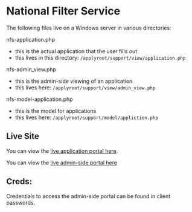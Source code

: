 National Filter Service
=======================

The following files live on a Windows server in various directories:

nfs-application.php

- this is the actual application that the user fills out
- this lives in this directory: `/applyroot/support/view/application.php`

nfs-admin_view.php

- this is the admin-side viewing of an application
- this lives here: `/applyroot/support/view/admin_view.php`

nfs-model-application.php

- this is the model for applications
- this lives here: `/applyroot/support/model/appliction.php`


## Live Site

You can view the [live application portal here](http://clientaccess.nationalfilterservice.com/apply/).

You can view the [live admin-side portal here](http://clientaccess.nationalfilterservice.com/apply/admin)

## Creds:

Credentials to access the admin-side portal can be found in client passwords.
